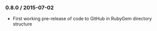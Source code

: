 ### 0.8.0 / 2015-07-02

* First working pre-release of code to GitHub in RubyGem directory structure
